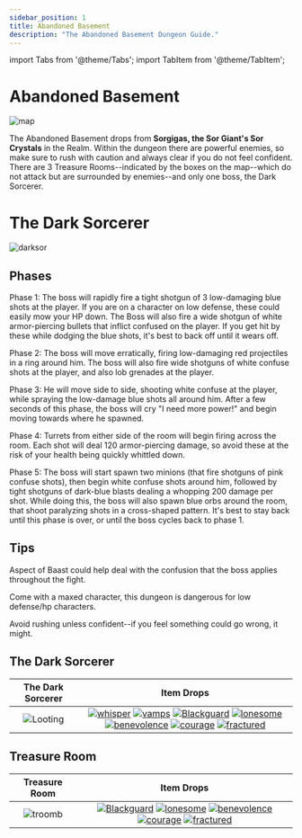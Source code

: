 ```yaml
---
sidebar_position: 1
title: Abandoned Basement
description: "The Abandoned Basement Dungeon Guide."
---
```


import Tabs from '@theme/Tabs';
import TabItem from '@theme/TabItem';

<Tabs>
  <TabItem value="The Dungeon" label="The Dungeon" default>

# Abandoned Basement

![map](https://cdn.discordapp.com/attachments/953134990428868629/1028933153257164821/abadoned.png)

The Abandoned Basement drops from **Sorgigas, the Sor Giant's Sor Crystals** in the Realm. Within the dungeon there are powerful enemies, so make sure to rush with caution and always clear if you do not feel confident. There are 3 Treasure Rooms--indicated by the boxes on the map--which do not attack but are surrounded by enemies--and only one boss, the Dark Sorcerer.


  </TabItem>
  <TabItem value="The Boss" label="The Boss">

# The Dark Sorcerer

![darksor](https://cdn.discordapp.com/attachments/953134990428868629/991568338536898611/Background_1.png)

## Phases

Phase 1: The boss will rapidly fire a tight shotgun of 3 low-damaging blue shots at the player. If you are on a character on low defense, these could easily mow your HP down. The Boss will also fire a wide shotgun of white armor-piercing bullets that inflict confused on the player. If you get hit by these while dodging the blue shots, it's best to back off until it wears off.

Phase 2: The boss will move erratically, firing low-damaging red projectiles in a ring around him. The boss will also fire wide shotguns of white confuse shots at the player, and also lob grenades at the player.

Phase 3: He will move side to side, shooting white confuse at the player, while spraying the low-damage blue shots all around him. After a few seconds of this phase,
the boss will cry "I need more power!" and begin moving towards where he spawned.

Phase 4: Turrets from either side of the room will begin firing across the room. Each shot will deal 120 armor-piercing damage, so avoid these at the risk of your health being quickly whittled down.

Phase 5: The boss will start spawn two minions (that fire shotguns of pink confuse shots), then begin white confuse shots around him, followed by tight shotguns of dark-blue blasts dealing a whopping 200 damage per shot. While doing this, the boss will also spawn blue orbs around the room, that shoot paralyzing shots in a cross-shaped pattern. It's best to stay back until this phase is over, or until the boss cycles back to phase 1.

## Tips

Aspect of Baast could help deal with the confusion that the boss applies throughout the fight.

Come with a maxed character, this dungeon is dangerous for low defense/hp characters.

Avoid rushing unless confident--if you feel something could go wrong, it might.

  </TabItem>
  <TabItem value="Item Drops" label="Item Drops">

## The Dark Sorcerer

The Dark Sorcerer           |  Item Drops
:-------------------------:|:-------------------------:
![Looting](https://cdn.discordapp.com/attachments/953134990428868629/991568338536898611/Background_1.png)  | [![whisper](https://vwiki.valorserver.com/api/item/picture/whispers%20of%20murak'ul)](https://wiki.valorserver.com/docs/items/armors/robes/legendary/whispers_of_murakul) [![vamps](https://vwiki.valorserver.com/api/item/picture/aspect%20of%20vamps)](https://wiki.valorserver.com/docs/items/misc/aspects) [![Blackguard](https://vwiki.valorserver.com/api/item/picture/blackguard%20seal)](https://wiki.valorserver.com/docs/items/abilities/seals/ut/blackguard_seal) [![lonesome](https://vwiki.valorserver.com/api/item/picture/bow%20of%20the%20lonesome%20wraith)](https://wiki.valorserver.com/docs/items/weapons/bows/ut/bow_of_the_lonesome_wraith) [![benevolence](https://vwiki.valorserver.com/api/item/picture/dirk%20of%20benevolence)](https://wiki.valorserver.com/docs/items/weapons/daggers/ut/dirk_of_benevolence) [![courage](https://vwiki.valorserver.com/api/item/picture/siphon%20of%20courage)](https://wiki.valorserver.com/docs/items/abilities/siphons/ut/siphon_of_courage) [![fractured](https://vwiki.valorserver.com/api/item/picture/wand%20of%20fractured%20time)](https://wiki.valorserver.com/docs/items/weapons/wands/ut/wand_of_fractured_time)

## Treasure Room

Treasure Room          |  Item Drops
:-------------------------:|:-------------------------:
![troomb](https://i.imgur.com/Mj4FJYD.png)  |  [![Blackguard](https://vwiki.valorserver.com/api/item/picture/blackguard%20seal)](https://wiki.valorserver.com/docs/items/abilities/seals/ut/blackguard_seal) [![lonesome](https://vwiki.valorserver.com/api/item/picture/bow%20of%20the%20lonesome%20wraith)](https://wiki.valorserver.com/docs/items/weapons/bows/ut/bow_of_the_lonesome_wraith) [![benevolence](https://vwiki.valorserver.com/api/item/picture/dirk%20of%20benevolence)](https://wiki.valorserver.com/docs/items/weapons/daggers/ut/dirk_of_benevolence) [![courage](https://vwiki.valorserver.com/api/item/picture/siphon%20of%20courage)](https://wiki.valorserver.com/docs/items/abilities/siphons/ut/siphon_of_courage) [![fractured](https://vwiki.valorserver.com/api/item/picture/wand%20of%20fractured%20time)](https://wiki.valorserver.com/docs/items/weapons/wands/ut/wand_of_fractured_time)

  </TabItem>
</Tabs>
